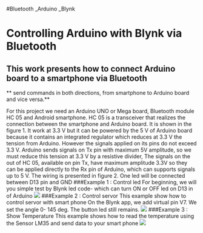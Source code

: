 #Bluetooth _Arduino _Blynk
# Controlling Arduino with Blynk via Bluetooth 

 ## This  work  presents  how  to  connect  Arduino  board  to  a  smartphone  via  Bluetooth  
 
 ** send  commands  in both directions, from  smartphone  to Arduino board and vice  versa.**
 
 For this project we need an Arduino UNO or Mega board, Bluetooth module HC 05 and Android  smartphone. 
 HC  05  is  a  transceiver  that  realizes  the  connection  between  the smartphone and  Arduino  board. 
 It is  shown in the figure 1. It work at 3.3 V but it can be powered  by  the  5  V  of  Arduino  board because 
 it  contains  an  integrated  regulator which  reduces  at  3.3  V  the  tension  from Arduino. However the 
signals  applied on its pins  do  not  exceed  3.3  V.  Arduino  sends signals  on  Tx  pin  with  maximum  5V amplitude,
 so we must reduce this tension at 3.3 V  by a  resistive divider, 
 The  signals  on  the  out  of  HC  05, available  on  pin  Tx,  have  maximum amplitude  3.3V  so  they  can  be  applied directly to the Rx pin of Arduino, 
which can supports  signals  up  to  5  V.  The  wiring  is presented  in  figure  2.  One  led  will  be connected between D13 pin and GND
###Example 1 : Control led 
For beginning, we will you simple test by Blynk led code- which can turn ON or OFF 
led on D13 in of Arduino
![](image/Capture)
###Example 2 : Control servor
This example show how to control servor with smart phone
On the Blynk app, we add virtual pin V7. We set the angle 0- 145 deg. The button led still remains.
![](image/Capture2)
###Example 3 : Show Temperature
This example shows how to read the temperature using the Sensor LM35 and send data to your smart phone
![](image/Capture3)